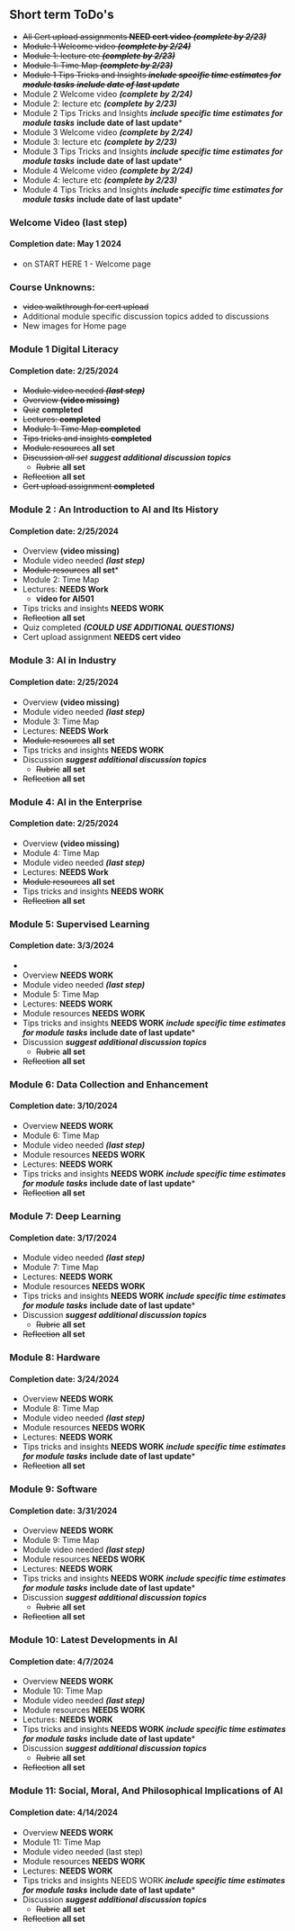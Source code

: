 ## Short term ToDo's
* ~~All Cert upload assignments **NEED cert video** ***(complete by 2/23)***~~
* ~~Module 1 Welcome video ***(complete by 2/24)***~~
* ~~Module 1: lecture etc  ***(complete by 2/23)***~~
* ~~Module 1: Time Map  ***(complete by 2/23)***~~
* ~~Module 1 Tips Tricks and Insights  ***include specific time estimates for module tasks*** ***include date of last update***~~
* Module 2 Welcome video ***(complete by 2/24)***
* Module 2: lecture etc  ***(complete by 2/23)***
* Module 2 Tips Tricks and Insights  ***include specific time estimates for module tasks***  **include date of last update***
* Module 3 Welcome video ***(complete by 2/24)***
* Module 3: lecture etc  ***(complete by 2/23)***
* Module 3 Tips Tricks and Insights ***include specific time estimates for module tasks***  **include date of last update***
* Module 4 Welcome video  ***(complete by 2/24)***
* Module 4: lecture etc  ***(complete by 2/23)***
* Module 4 Tips Tricks and Insights ***include specific time estimates for module tasks***  **include date of last update***

### Welcome Video (last step) 
#### Completion date: May 1 2024
 * on START HERE 1 - Welcome page

### Course Unknowns:
* ~~video walkthrough for cert upload~~
* Additional module specific discussion topics added to discussions
* New images for Home page


### Module 1 Digital Literacy 
 #### Completion date: 2/25/2024
 * ~~Module video needed ***(last step)***~~
 * ~~Overview **(video missing)**~~
 * ~~Quiz~~ **completed**
 * ~~Lectures:  **completed**~~
 * ~~Module 1: Time Map  **completed**~~
 * ~~Tips tricks and insights **completed**~~
 * ~~Module resources~~ **all set**
 * ~~Discussion *all set*~~ ***suggest additional discussion topics***
   * ~~Rubric~~ **all set**
 * ~~Reflection~~ **all set**
 * ~~Cert upload assignment **completed**~~

   

### Module 2 : An Introduction to AI and Its History
#### Completion date: 2/25/2024
 * Overview  **(video missing)**
 * Module video needed ***(last step)***
 * ~~Module resources~~ **all set***
 * Module 2: Time Map  
 * Lectures:  **NEEDS Work**
    * **video for AI501**
 * Tips tricks and insights **NEEDS WORK**
 * ~~Reflection~~ **all set**
 * Quiz completed ***(COULD USE ADDITIONAL QUESTIONS)***
 * Cert upload assignment **NEEDS cert video**

### Module 3: AI in Industry
#### Completion date:  2/25/2024
 *  Overview  **(video missing)**
 *  Module video needed ***(last step)***
 *  Module 3: Time Map  
 *  Lectures:  **NEEDS Work**
 *  ~~Module resources~~ **all set**
 *  Tips tricks and insights **NEEDS WORK**
 * Discussion ***suggest additional discussion topics***
   * ~~Rubric~~ **all set**
 * ~~Reflection~~ **all set** 

### Module 4: AI in the Enterprise
#### Completion date: 2/25/2024
 *  Overview  **(video missing)**
 *  Module 4: Time Map  
 *  Module video needed ***(last step)***
 *  Lectures:  **NEEDS Work**
 *  ~~Module resources~~ **all set**
 *  Tips tricks and insights **NEEDS WORK**
 * ~~Reflection~~ **all set** 

### Module 5: Supervised Learning
#### Completion date:  3/3/2024
 *
 *  Overview  **NEEDS WORK**
 *  Module video needed ***(last step)***
 *  Module 5: Time Map  
 *  Lectures:  **NEEDS WORK**
 *  Module resources **NEEDS WORK**
 *  Tips tricks and insights **NEEDS WORK**  ***include specific time estimates for module tasks***  **include date of last update***
 * Discussion ***suggest additional discussion topics***
   * ~~Rubric~~ **all set**
 * ~~Reflection~~ **all set** 


### Module 6: Data Collection and Enhancement
#### Completion date:  3/10/2024
 *  Overview  **NEEDS WORK**
 *  Module 6: Time Map  
 *  Module video needed ***(last step)***
 *  Module resources **NEEDS WORK**
 *  Lectures:  **NEEDS WORK**
 *  Tips tricks and insights **NEEDS WORK**  ***include specific time estimates for module tasks***  **include date of last update***
 * ~~Reflection~~ **all set** 


### Module 7: Deep Learning
#### Completion date: 3/17/2024
 * Module video needed ***(last step)***
 * Module 7: Time Map  
 * Lectures:  **NEEDS WORK**
 * Module resources **NEEDS WORK**
 *  Tips tricks and insights **NEEDS WORK**  ***include specific time estimates for module tasks***  **include date of last update***
 * Discussion ***suggest additional discussion topics***
   * ~~Rubric~~ **all set**
 * ~~Reflection~~ **all set** 


### Module 8: Hardware
#### Completion date:  3/24/2024
 *  Overview  **NEEDS WORK**
 *  Module 8: Time Map  
 *  Module video needed ***(last step)***
 *  Module resources **NEEDS WORK**
 *  Lectures:  **NEEDS WORK**
 *  Tips tricks and insights **NEEDS WORK**  ***include specific time estimates for module tasks***  **include date of last update***
 * ~~Reflection~~ **all set** 


### Module 9: Software
#### Completion date:  3/31/2024
 *  Overview  **NEEDS WORK**
 *  Module 9: Time Map  
 *  Module video needed ***(last step)***
 *  Module resources **NEEDS WORK**
 *  Lectures:  **NEEDS WORK**
 *  Tips tricks and insights **NEEDS WORK**  ***include specific time estimates for module tasks***  **include date of last update***
 * Discussion ***suggest additional discussion topics***
   * ~~Rubric~~ **all set**
 * ~~Reflection~~ **all set** 


### Module 10: Latest Developments in AI
#### Completion date:  4/7/2024
 *  Overview  **NEEDS WORK**
 *  Module 10: Time Map  
 *  Module video needed ***(last step)***
 *  Module resources **NEEDS WORK**
 *  Lectures:  **NEEDS WORK**
 *  Tips tricks and insights **NEEDS WORK**  ***include specific time estimates for module tasks***  **include date of last update***
 * Discussion ***suggest additional discussion topics***
   * ~~Rubric~~ **all set**
 * ~~Reflection~~ **all set** 


### Module 11: Social, Moral, And Philosophical Implications of AI
#### Completion date:  4/14/2024
 *  Overview  **NEEDS WORK**
 *  Module 11: Time Map  
 *  Module video needed (last step)
 *  Module resources **NEEDS WORK**
 *  Lectures:  **NEEDS WORK**
 *  Tips tricks and insights NEEDS WORK  ***include specific time estimates for module tasks***  **include date of last update***
 * Discussion ***suggest additional discussion topics***
   * ~~Rubric~~ **all set**
 * ~~Reflection~~ **all set** 

